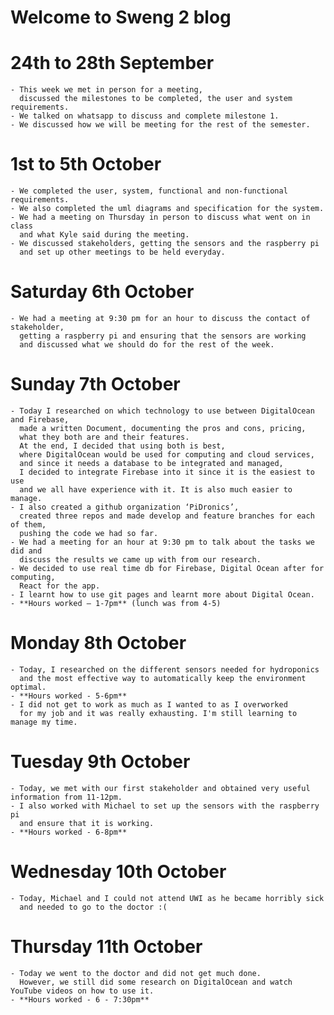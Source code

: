 # Welcome to Sweng 2 blog

# 24th to 28th September
    - This week we met in person for a meeting, 
      discussed the milestones to be completed, the user and system requirements. 
    - We talked on whatsapp to discuss and complete milestone 1.
    - We discussed how we will be meeting for the rest of the semester.

# 1st to 5th October
    - We completed the user, system, functional and non-functional requirements.
    - We also completed the uml diagrams and specification for the system.
    - We had a meeting on Thursday in person to discuss what went on in class 
      and what Kyle said during the meeting. 
    - We discussed stakeholders, getting the sensors and the raspberry pi 
      and set up other meetings to be held everyday.
    
# Saturday 6th October
    - We had a meeting at 9:30 pm for an hour to discuss the contact of stakeholder, 
      getting a raspberry pi and ensuring that the sensors are working 
      and discussed what we should do for the rest of the week. 
    
# Sunday 7th October
    - Today I researched on which technology to use between DigitalOcean and Firebase,
      made a written Document, documenting the pros and cons, pricing, 
      what they both are and their features. 
      At the end, I decided that using both is best, 
      where DigitalOcean would be used for computing and cloud services, 
      and since it needs a database to be integrated and managed, 
      I decided to integrate Firebase into it since it is the easiest to use 
      and we all have experience with it. It is also much easier to manage.
    - I also created a github organization ‘PiDronics’, 
      created three repos and made develop and feature branches for each of them, 
      pushing the code we had so far. 
    - We had a meeting for an hour at 9:30 pm to talk about the tasks we did and 
      discuss the results we came up with from our research.
    - We decided to use real time db for Firebase, Digital Ocean after for computing, 
      React for the app.
    - I learnt how to use git pages and learnt more about Digital Ocean.
    - **Hours worked – 1-7pm** (lunch was from 4-5)

# Monday 8th October
    - Today, I researched on the different sensors needed for hydroponics 
      and the most effective way to automatically keep the environment optimal.
    - **Hours worked - 5-6pm**
    - I did not get to work as much as I wanted to as I overworked 
      for my job and it was really exhausting. I'm still learning to manage my time.

# Tuesday 9th October
    - Today, we met with our first stakeholder and obtained very useful information from 11-12pm.
    - I also worked with Michael to set up the sensors with the raspberry pi 
      and ensure that it is working.
    - **Hours worked - 6-8pm**
    
# Wednesday 10th October
    - Today, Michael and I could not attend UWI as he became horribly sick 
      and needed to go to the doctor :( 

# Thursday 11th October
    - Today we went to the doctor and did not get much done. 
      However, we still did some research on DigitalOcean and watch YouTube videos on how to use it.
    - **Hours worked - 6 - 7:30pm**
